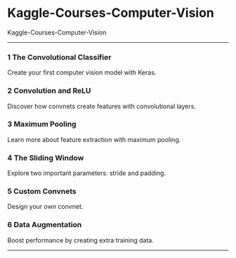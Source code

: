 # Kaggle-Courses-Computer-Vision
Kaggle-Courses-Computer-Vision



-------


### 1 The Convolutional Classifier
Create your first computer vision model with Keras.

### 2 Convolution and ReLU
Discover how convnets create features with convolutional layers.

### 3 Maximum Pooling
Learn more about feature extraction with maximum pooling.

### 4 The Sliding Window
Explore two important parameters: stride and padding.

### 5 Custom Convnets
Design your own convnet.

### 6 Data Augmentation
Boost performance by creating extra training data.


-------




